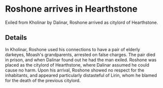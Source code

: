 # Roshone arrives in Hearthstone
Exiled from Kholinar by Dalinar, Roshone arrived as citylord of Hearthstone.

## Details
In Kholinar, Roshone used his connections to have a pair of elderly darkeyes, Moash's grandparents, arrested on false charges. The pair died in prison, and when Dalinar found out he had the man exiled. Roshone was placed as the citylord of Hearthstone, where Dalinar assumed he could cause no harm. Upon his arrival, Roshone showed no respect for the inhabitants, and appeared particularly distasteful of Lirin, whom he blamed for the death of the previous citylord.
